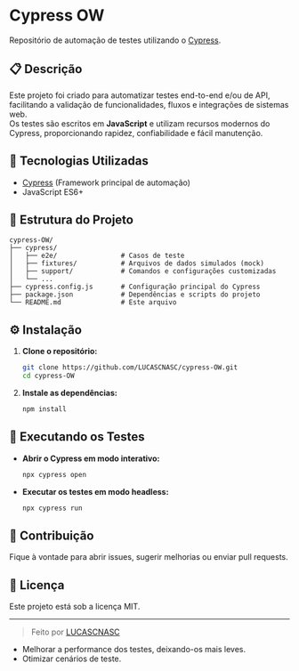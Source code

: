 # Cypress OW

Repositório de automação de testes utilizando o [Cypress](https://www.cypress.io/).

## 📋 Descrição

Este projeto foi criado para automatizar testes end-to-end e/ou de API, facilitando a validação de funcionalidades, fluxos e integrações de sistemas web.  
Os testes são escritos em **JavaScript** e utilizam recursos modernos do Cypress, proporcionando rapidez, confiabilidade e fácil manutenção.

## 🚀 Tecnologias Utilizadas

- [Cypress](https://www.cypress.io/) (Framework principal de automação)
- JavaScript ES6+

## 📂 Estrutura do Projeto

```
cypress-OW/
├── cypress/
│   ├── e2e/                # Casos de teste
│   ├── fixtures/           # Arquivos de dados simulados (mock)
│   ├── support/            # Comandos e configurações customizadas
│   └── ...
├── cypress.config.js       # Configuração principal do Cypress
├── package.json            # Dependências e scripts do projeto
└── README.md               # Este arquivo
```

## ⚙️ Instalação

1. **Clone o repositório:**
   ```bash
   git clone https://github.com/LUCASCNASC/cypress-OW.git
   cd cypress-OW
   ```

2. **Instale as dependências:**
   ```bash
   npm install
   ```

## 🧪 Executando os Testes

- **Abrir o Cypress em modo interativo:**
  ```bash
  npx cypress open
  ```

- **Executar os testes em modo headless:**
  ```bash
  npx cypress run
  ```

## 📝 Contribuição

Fique à vontade para abrir issues, sugerir melhorias ou enviar pull requests.

## 📄 Licença

Este projeto está sob a licença MIT.

---

> Feito por [LUCASCNASC](https://github.com/LUCASCNASC)

- Melhorar a performance dos testes, deixando-os mais leves.
- Otimizar cenários de teste.